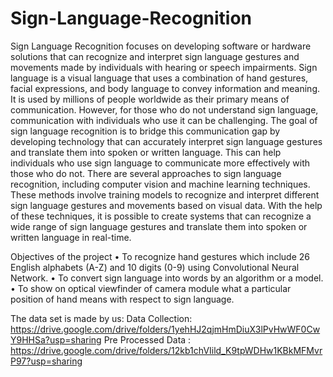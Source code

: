 # Sign-Language-Recognition
Sign Language Recognition focuses on developing software or hardware solutions that can recognize and interpret sign language gestures and movements made by individuals with hearing or speech impairments. Sign language is a visual language that uses a combination of hand gestures, facial expressions, and body language to convey information and meaning. It is used by millions of people worldwide as their primary means of communication. However, for those who do not understand sign language, communication with individuals who use it can be challenging.
The goal of sign language recognition is to bridge this communication gap by developing technology that can accurately interpret sign language gestures and translate them into spoken or written language. This can help individuals who use sign language to communicate more effectively with those who do not.
There are several approaches to sign language recognition, including computer vision and machine learning techniques. These methods involve training models to recognize and interpret different sign language gestures and movements based on visual data. With the help of these techniques, it is possible to create systems that can recognize a wide range of sign language gestures and translate them into spoken or written language in real-time.

Objectives of the project
• To recognize hand gestures which include 26 English alphabets (A-Z) and 10 digits (0-9) using Convolutional Neural Network.
• To convert sign language into words by an algorithm or a model.
• To show on optical viewfinder of camera module what a particular position of hand means with respect to sign language.

The data set is made by us:
Data Collection: https://drive.google.com/drive/folders/1yehHJ2qjmHmDiuX3lPvHwWF0CwY9HHSa?usp=sharing
Pre Processed Data : https://drive.google.com/drive/folders/12kb1chVIild_K9tpWDHw1KBkMFMvrP97?usp=sharing
